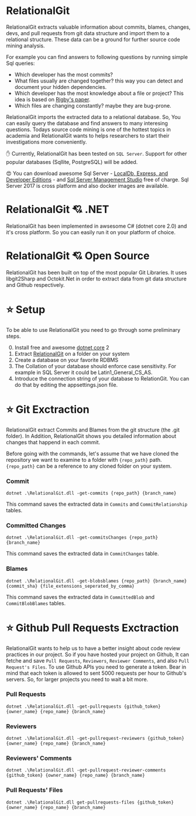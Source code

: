 # RelationalGit
RelationalGit extracts valuable information about commits, blames, changes, devs, and pull requests from git data structure and import them to a relational structure. These data can be a ground for further source code mining analysis.

For example you can find answers to following questions by running simple Sql queries:

* Which developer has the most commits?
* What files usually are changed together? this way you can detect and document your hidden dependencies.
* Which developer has the most knowledge about a file or project? This idea is based on [Rigby's paper](http://ieeexplore.ieee.org/document/7886975/).
* Which files are changing constantly? maybe they are bug-prone.

RelationalGit imports the extracted data to a relational database. So, You can easily query the database and find answers to many interesing questions. Todays source code mining is one of the hottest topics in academia and RelationalGit wants to helps researchers to start their investigations more conveniently.

:raised_hand: Currently, RelationalGit has been tested on `SQL Server`. Support for other popular databases (Sqllite, PostgreSQL) will be added.

:heart_eyes: You can download awesome Sql Server - [LocalDb, Express, and Developer Editions](https://www.microsoft.com/en-ca/sql-server/sql-server-downloads) - and [Sql Server Management Studio](https://docs.microsoft.com/en-us/sql/ssms/download-sql-server-management-studio-ssms) free of charge. Sql Server 2017 is cross platform and also docker images are available.

# RelationalGit :cupid: .NET

RelationalGit has been implemented in awsesome C# (dotnet core 2.0) and it's cross platform. So you can easily run it on your platform of choice.

# RelationalGit :cupid: Open Source
RelationalGit has been built on top of the most popular Git Libraries. It uses libgit2Sharp and Octokit.Net in order to extract data from git data structure and Github respectively.

# :star: Setup

To be able to use RelationalGit you need to go through some preliminary steps.

0. Install free and awesome [dotnet core](https://www.microsoft.com/net/download/windows) 2
1. Extract [RelationalGit](https://github.com/mirsaeedi/RelationalGit/releases) on a folder on your system
2. Create a database on your favorite RDBMS
3. The Collation of your database should enforce case sensitivity. For example in SQL Server it could be Latin1_General_CS_AS.
4. Introduce the connection string of your database to RelationGit. You can do that by editing the appsettings.json file.

# :star: Git Exctraction

RelationalGit extract Commits and Blames from the git structure (the .git folder). In Addition, RelationalGit shows you detailed information about changes that happend in each commit.

Before going with the commands, let's assume that we have cloned the repository we want to examine to a folder with `{repo_path}` path. `{repo_path}` can be a reference to any cloned folder on your system.

### Commit

```
dotnet .\RelationalGit.dll -get-commits {repo_path} {branch_name}
```

This command saves the extracted data in `Commits` and `CommitRelationship` tables.

### Committed Changes

```
dotnet .\RelationalGit.dll -get-commitsChanges {repo_path} {branch_name}
```

This command saves the extracted data in `CommitChanges` table.

### Blames

```
dotnet .\RelationalGit.dll -get-blobsblames {repo_path} {branch_name} {commit_sha} {file_extensions_seperated_by_comma}
```

This command saves the extracted data in `CommittedBlob` and `CommitBlobBlames` tables.

# :star: Github Pull Requests Exctraction

RelationalGit wants to help us to have a better insight about code review practices in our project. So if you have hosted your project on Github, It can fetche and save `Pull Requests`, `Reviewers`, `Reviewer Comments`, and also `Pull Request's Files`. To use Github APIs you need to generate a token. Bear in mind that each token is allowed to sent 5000 requests per hour to Github's servers. So, for larger projects you need to wait a bit more.

### Pull Requests

```
dotnet .\RelationalGit.dll -get-pullrequests {github_token} {owner_name} {repo_name} {branch_name}
```

### Reviewers

```
dotnet .\RelationalGit.dll -get-pullrequest-reviewers {github_token} {owner_name} {repo_name} {branch_name}
```

### Reviewers' Comments

```
dotnet .\RelationalGit.dll -get-pullrequest-reviewer-comments {github_token} {owner_name} {repo_name} {branch_name}
```

### Pull Requests' Files

```
dotnet .\RelationalGit.dll get-pullrequests-files {github_token} {owner_name} {repo_name} {branch_name}
```

